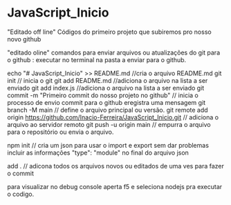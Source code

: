 ﻿# JavaScript_Inicio
"Editado off line"
Códigos do primeiro projeto que subiremos pro nosso novo github

"editado oline"
comandos para enviar arquivos ou atualizações do git para o github :
executar no terminal na pasta a enviar para o github.

echo "# JavaScript_Inicio" >> README.md //cria o arquivo README.md
git init // inicia o git
git add README.md //adiciona o arquivo na lista a ser enviado
git add index.js //adiciona o arquivo na lista a ser enviado
git commit -m "Primeiro commit do nosso projeto no github" // inicia o processo de envio commit para o github eregistra uma mensagem
git branch -M main // define o arquivo principal ou versão.
git remote add origin https://github.com/Inacio-Ferreira/JavaScript_Inicio.git // adiciona o arquivo ao servidor remoto
git push -u origin main // empurra o arquivo para o repositório ou envia o arquivo.

npm init // cria um json para usar o import e export sem dar problemas
incluir as informações "type": "module" no final do arquivo json

add . // adicona todos os arquivos novos ou editados de uma ves para fazer o commit

para visualizar no debug console aperta f5 e seleciona nodejs pra executar o codigo.
